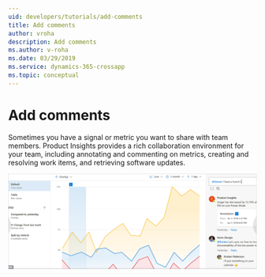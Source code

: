 ```yaml
---
uid: developers/tutorials/add-comments
title: Add comments
author: vroha
description: Add comments
ms.author: v-roha
ms.date: 03/29/2019
ms.service: dynamics-365-crossapp
ms.topic: conceptual
---
```

# Add comments

Sometimes you have a signal or metric you want to share with team members. Product Insights provides a rich collaboration environment for your team, including annotating and commenting on metrics, creating and resolving work items, and retrieving software updates.

![How to add a comment](comments.png)
